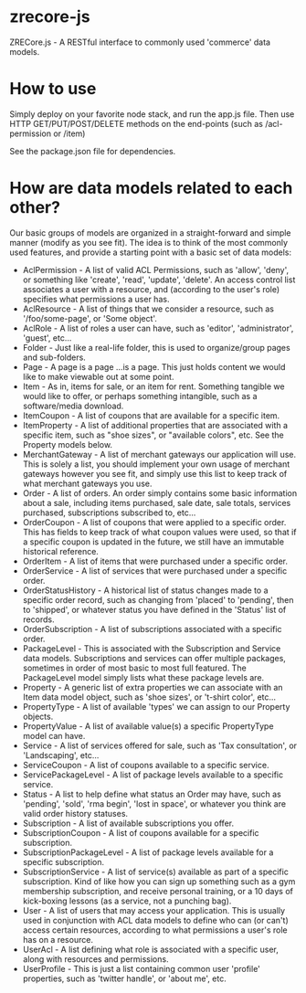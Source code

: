 zrecore-js
==========

ZRECore.js - A RESTful interface to commonly used 'commerce' data models.


How to use
==========
Simply deploy on your favorite node stack, and run the app.js file. Then use HTTP GET/PUT/POST/DELETE methods on the end-points (such as /acl-permission or /item)

See the package.json file for dependencies.

How are data models related to each other?
==========
Our basic groups of models are organized in a straight-forward and simple manner (modify as you see fit). The idea is to think of the most
commonly used features, and provide a starting point with a basic set of data models:

 * AclPermission - A list of valid ACL Permissions, such as 'allow', 'deny', or something like 'create', 'read', 'update', 'delete'. An access control list associates a user with a resource, and (according to the user's role) specifies what permissions a user has.
 * AclResource - A list of things that we consider a resource, such as '/foo/some-page', or 'Some object'.
 * AclRole - A list of roles a user can have, such as 'editor', 'administrator', 'guest', etc...
 * Folder - Just like a real-life folder, this is used to organize/group pages and sub-folders.
 * Page - A page is a page ...is a page. This just holds content we would like to make viewable out at some point.
 * Item - As in, items for sale, or an item for rent. Something tangible we would like to offer, or perhaps something intangible, such as a software/media download.
  * ItemCoupon - A list of coupons that are available for a specific item.
  * ItemProperty - A list of additional properties that are associated with a specific item, such as "shoe sizes", or "available colors", etc. See the Property models below.
 * MerchantGateway - A list of merchant gateways our application will use. This is solely a list, you should implement your own usage of merchant gateways however you see fit, and simply use this list to keep track of what merchant gateways you use.
 * Order - A list of orders. An order simply contains some basic information about a sale, including items purchased, sale date, sale totals, services purchased, subscriptions subscribed to, etc...
  * OrderCoupon - A list of coupons that were applied to a specific order. This has fields to keep track of what coupon values were used, so that if a specific coupon is updated in the future, we still have an immutable historical reference.
  * OrderItem - A list of items that were purchased under a specific order.
  * OrderService - A list of services that were purchased under a specific order.
  * OrderStatusHistory - A historical list of status changes made to a specific order record, such as changing from 'placed' to 'pending', then to 'shipped', or whatever status you have defined in the 'Status' list of records.
  * OrderSubscription - A list of subscriptions associated with a specific order.
 * PackageLevel - This is associated with the Subscription and Service data models. Subscriptions and services can offer multiple packages, sometimes in order of most basic to most full featured. The PackageLevel model simply lists what these package levels are.
 * Property - A generic list of extra  properties we can associate with an Item data model object, such as 'shoe sizes', or 't-shirt color', etc...
  * PropertyType - A list of available 'types' we can assign to our Property objects.
  * PropertyValue - A list of available value(s) a specific PropertyType model can have.
 * Service - A list of services offered for sale, such as 'Tax consultation', or 'Landscaping', etc...
  * ServiceCoupon - A list of coupons available to a specific service.
  * ServicePackageLevel - A list of package levels available to a specific service.
 * Status - A list to help define what status an Order may have, such as 'pending', 'sold', 'rma begin', 'lost in space', or whatever you think are valid order history statuses.
 * Subscription - A list of available subscriptions you offer.
  * SubscriptionCoupon - A list of coupons available for a specific subscription.
  * SubscriptionPackageLevel - A list of package levels available for a specific subscription.
  * SubscriptionService - A list of service(s) available as part of a specific subscription. Kind of like how you can sign up something such as a gym membership subscription, and receive personal training, or a 10 days of kick-boxing lessons (as a service, not a punching bag).
 * User - A list of users that may access your application. This is usually used in conjunction with ACL data models to define who can (or can't) access certain resources, according to what permissions a user's role has on a resource.
  * UserAcl - A list defining what role is associated with a specific user, along with resources and permissions.
  * UserProfile - This is just a list containing common user 'profile' properties, such as 'twitter handle', or 'about me', etc.
